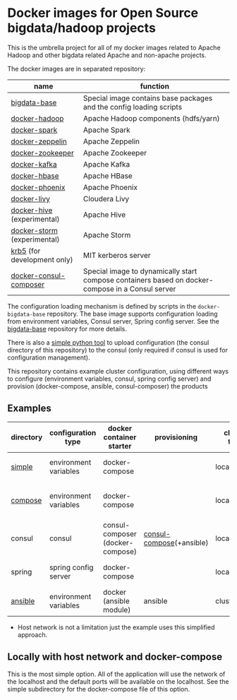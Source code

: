 # Docker images for Open Source bigdata/hadoop projects

This is the umbrella project for all of my docker images related to Apache Hadoop and other bigdata related Apache and non-apache projects.

The docker images are in separated repository:

| name                                                                     | function                                                                 |
|--------------------------------------------------------------------------|--------------------------------------------------------------------------|
| [bigdata-base](https://github.com/elek/docker-bigdata-base)              | Special image contains base packages and the config loading scripts      |    
| [docker-hadoop](https://github.com/elek/docker-hadoop)                   | Apache Hadoop components (hdfs/yarn)
| [docker-spark](https://github.com/elek/docker-spark)                     | Apache Spark
| [docker-zeppelin](https://github.com/elek/docker-zeppelin)               | Apache Zeppelin
| [docker-zookeeper](https://github.com/elek/docker-zookeeper)             | Apache Zookeeper
| [docker-kafka](https://github.com/elek/docker-kafka)                     | Apache Kafka
| [docker-hbase](https://github.com/elek/docker-hbase)                     | Apache HBase
| [docker-phoenix](https://github.com/elek/docker-phoenix)                 | Apache Phoenix
| [docker-livy](https://github.com/elek/docker-livy)                       | Cloudera Livy
| [docker-hive](https://github.com/elek/docker-hive) (experimental)        | Apache Hive
| [docker-storm](https://github.com/elek/docker-storm) (experimental)      | Apache Storm
| [krb5](https://github.com/elek/docker-krb5) (for development only)       | MIT kerberos server
| [docker-consul-composer](https://github.com/elek/docker-consul-composer) | Special image to dynamically start compose containers based on docker-compose in a Consul server

The configuration loading mechanism is defined by scripts in the `docker-bigdata-base` repository. The base image supports configuration loading from environment variables, Consul server, Spring config server. See the [bigdata-base](https://github.com/elek/docker-bigdata-base) repository for more details.

There is also a [simple python tool][consync] to upload configuration (the consul directory of this repository) to the consul (only required if consul is used for configuration management).

This repository contains example cluster configuration, using different ways to configure (environment variables, consul, spring config server) and provision (docker-compose, ansible, consul-composer) the products

## Examples

| directory          | configuration type    | docker container starter        | provisioning                                  | cluster type  | network (*)
|--------------------|-----------------------|---------------------------------|-----------------------------------------------|---------------|------------------
| [simple][simple]   | environment variables | docker-compose                  |                                               | local         | Using host network
| [compose][compose] | environment variables | docker-compose                  |                                               | local         | Using dedicated docker network
| consul             | consul                | consul-composer (docker-compose)|  [consul-compose][consulcompose](+ansible)    | local/cluster | Using host network
| spring             | spring config server  | docker-compose                  |                                               | local/cluster | Using host network
| [ansible][ansible] | environment variables | docker (ansible module)         | ansible                                       | cluster       | Using host network

* Host network is not a limitation just the example uses this simplified approach.

## Locally with host network and docker-compose

This is the most simple option. All of the application will use the network of the localhost and the default ports will be available on the localhost. See the simple subdirectory for the docker-compose file of this option.

[simple]: https://github.com/elek/bigdata-docker/blob/master/simple/README.md
[compose]: https://github.com/elek/bigdata-docker/blob/master/compose/README.md
[ansible]: https://github.com/elek/bigdata-docker/blob/master/ansible/README.md
[consulcompose]: https://github.com/elek/docker-consul-compose
[consync]: https://github.com/elek/consync
